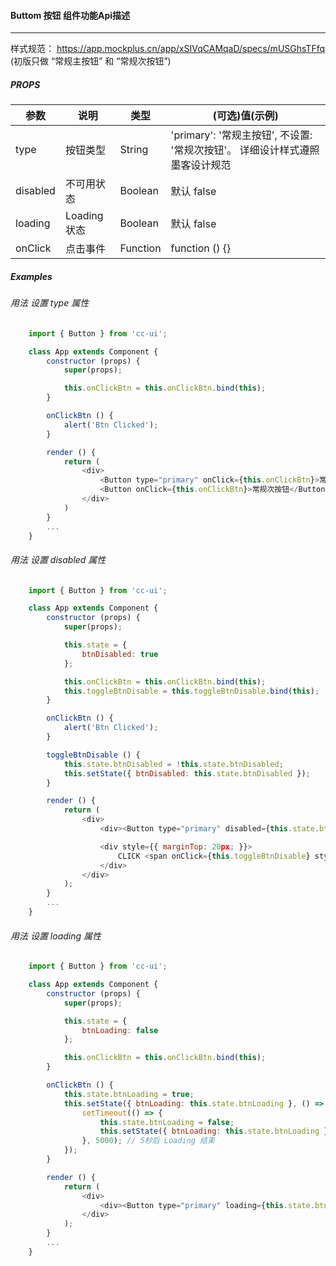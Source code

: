 #### Buttom 按钮 组件功能Api描述

----------

样式规范： https://app.mockplus.cn/app/xSIVqCAMqaD/specs/mUSGhsTFfq
(初版只做 “常规主按钮” 和 “常规次按钮”)

##### PROPS

|  参数   | 说明  | 类型 | (可选)值(示例) |
|  ----  | ----  | ---- | ---- |
|  type  | 按钮类型 | String | 'primary': '常规主按钮', 不设置: '常规次按钮'。 详细设计样式遵照墨客设计规范 |
|  disabled  | 不可用状态 | Boolean | 默认 false |
|  loading | Loading状态 | Boolean | 默认 false |
|  onClick | 点击事件 | Function | function () {} |


##### Examples  

###### 用法 设置 type 属性
```javascript
    import { Button } from 'cc-ui';

    class App extends Component {
        constructor (props) {
            super(props);

            this.onClickBtn = this.onClickBtn.bind(this);
        }

        onClickBtn () {
            alert('Btn Clicked');
        }

        render () {
            return (
                <div>
                    <Button type="primary" onClick={this.onClickBtn}>常规主按钮</Button>
                    <Button onClick={this.onClickBtn}>常规次按钮</Button>
                </div>
            )
        }
        ...
    }
```

###### 用法 设置 disabled 属性
```javascript
    import { Button } from 'cc-ui';

    class App extends Component {
        constructor (props) {
            super(props);

            this.state = {
                btnDisabled: true
            };

            this.onClickBtn = this.onClickBtn.bind(this);
            this.toggleBtnDisable = this.toggleBtnDisable.bind(this);
        }

        onClickBtn () {
            alert('Btn Clicked');
        }

        toggleBtnDisable () {
            this.state.btnDisabled = !this.state.btnDisabled;
            this.setState({ btnDisabled: this.state.btnDisabled });
        }

        render () {
            return (
                <div>
                    <div><Button type="primary" disabled={this.state.btnDisabled} onClick={this.onClickBtn}>不可用常规主按钮</Button></div>

                    <div style={{ marginTop: 20px; }}>
                        CLICK <span onClick={this.toggleBtnDisable} style={{ fontWeight: 900 }}> HERE </span> TO Toggle Btn Disable: { this.state.btnDisabled }
                    </div>
                </div>
            );
        }
        ...
    }
```

###### 用法 设置 loading 属性
```javascript
    import { Button } from 'cc-ui';

    class App extends Component {
        constructor (props) {
            super(props);

            this.state = {
                btnLoading: false
            };

            this.onClickBtn = this.onClickBtn.bind(this);
        }

        onClickBtn () {
            this.state.btnLoading = true;
            this.setState({ btnLoading: this.state.btnLoading }, () => {
                setTimeout(() => {
                    this.state.btnLoading = false;
                    this.setState({ btnLoading: this.state.btnLoading });
                }, 5000); // 5秒后 Loading 结束
            });
        }

        render () {
            return (
                <div>
                    <div><Button type="primary" loading={this.state.btnLoading} onClick={this.onClickBtn}>确认</Button></div>
                </div>
            );
        }
        ...
    }
```

